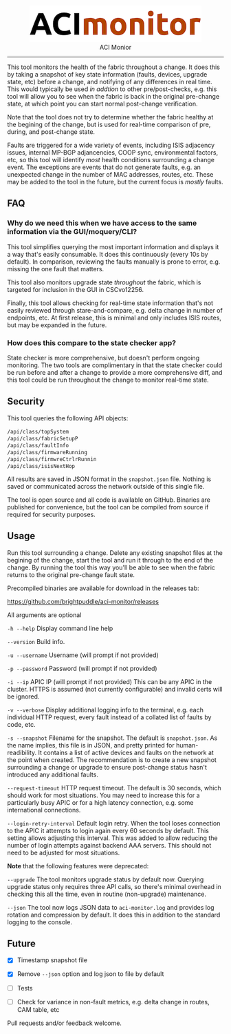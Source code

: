 <p align="center">
<img src="logo.png" width="400" height="85" border="0" alt="ACI vetR collector">
<br/>
ACI Monior
<p>
<hr/>

This tool monitors the health of the fabric throughout a change. It does this by taking a snapshot of key state information (faults, devices, upgrade state, etc) before a change, and notifying of any differences in real time. This would typically be used *in addtion* to other pre/post-checks, e.g. this tool will allow you to see when the fabric is back in the original pre-change state, at which point you can start normal post-change verification.

Note that the tool does not try to determine whether the fabric healthy at the begining of the change, but is used for real-time comparison of pre, during, and post-change state.

Faults are triggered for a wide variety of events, including ISIS adjacency issues, internal MP-BGP adjancencies, COOP sync, environmental factors, etc, so this tool will identify *most* health conditions surrounding a change event. The exceptions are events that do not generate faults, e.g. an unexpected change in the number of MAC addresses, routes, etc. These may be added to the tool in the future, but the current focus is *mostly* faults.

## FAQ

### Why do we need this when we have access to the same information via the GUI/moquery/CLI?

This tool simplifies querying the most important information and displays it a way that's easily consumable. It does this continuously (every 10s by default). In comparison, reviewing the faults manually is prone to error, e.g. missing the one fault that matters.

This tool also monitors upgrade state *throughout* the fabric, which is targeted for inclusion in the GUI in CSCvo12256.

Finally, this tool allows checking for real-time state information that's not easily reviewed through stare-and-compare, e.g. delta change in number of endpoints, etc. At first release, this is minimal and only includes ISIS routes, but may be expanded in the future.

### How does this compare to the state checker app?

State checker is more comprehensive, but doesn't perform ongoing monitoring. The two tools are complimentary in that the state checker could be run before and after a change to provide a more comprehensive diff, and this tool could be run throughout the change to monitor real-time state.

## Security

This tool queries the following API objects:
```
/api/class/topSystem
/api/class/fabricSetupP
/api/class/faultInfo
/api/class/firmwareRunning
/api/class/firmwreCtrlrRunnin
/api/class/isisNextHop
```
All results are saved in JSON format in the `snapshot.json` file. Nothing is saved or communicated across the network outside of this single file.

The tool is open source and all code is available on GitHub. Binaries are published for convenience, but the tool can be compiled from source if required for security purposes.

## Usage
Run this tool surrounding a change. Delete any existing snapshot files at the begining of the change, start the tool and run it through to the end of the change. By running the tool this way you'll be able to see when the fabric returns to the original pre-change fault state.

Precompiled binaries are available for download in the releases tab:

https://github.com/brightpuddle/aci-monitor/releases

All arguments are optional

`-h --help`
Display command line help

`--version`
Build info.

`-u --username`
Username (will prompt if not provided)

`-p --password`
Password (will prompt if not provided)

`-i --ip`
APIC IP (will prompt if not provided)
This can be any APIC in the cluster. HTTPS is assumed (not currently configurable) and invalid certs will be ignored.

`-v --verbose`
Display additional logging info to the terminal, e.g. each individual HTTP request, every fault instead of a collated list of faults by code, etc.

`-s --snapshot`
Filename for the snapshot. The default is `snapshot.json`. As the name implies, this file is in JSON, and pretty printed for human-readibility. It contains a list of active devices and faults on the network at the point when created. The recommendation is to create a new snapshot surrounding a change or upgrade to ensure post-change status hasn't introduced any additional faults.

`--request-timeout`
HTTP request timeout. The default is 30 seconds, which should work for most situations. You may need to increase this for a particularly busy APIC or for a high latency connection, e.g. some international connections.

`--login-retry-interval`
Default login retry. When the tool loses connection to the APIC it attempts to login again every 60 seconds by default. This setting allows adjusting this interval. This was added to allow reducing the number of login attempts against backend AAA servers. This should not need to be adjusted for most situations.


**Note** that the following features were deprecated:

`--upgrade` The tool monitors upgrade status by default now. Querying upgrade status only requires three API calls, so there's minimal overhead in checking this all the time, even in routine (non-upgrade) maintenance.

`--json` The tool now logs JSON data to `aci-monitor.log` and provides log rotation and compression by default. It does this in addition to the standard logging to the console.

## Future
- [x] Timestamp snapshot file
- [x] Remove `--json` option and log json to file by default
- [ ] Tests
- [ ] Check for variance in non-fault metrics, e.g. delta change in routes, CAM table, etc


Pull requests and/or feedback welcome.

